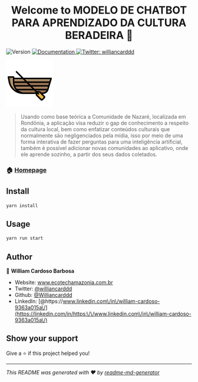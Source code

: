 <h1 align="center">Welcome to MODELO DE CHATBOT PARA APRENDIZADO DA CULTURA BERADEIRA 👋</h1>
<p>
  <img alt="Version" src="https://img.shields.io/badge/version-1.0.0-blue.svg?cacheSeconds=2592000" />
  <a href="https://www.even3.com.br/anais/congressoamazonicoead2023/758387-modelo-de-chatbot-para-aprendizado-da-cultura-beradeira/" target="_blank">
    <img alt="Documentation" src="https://img.shields.io/badge/documentation-yes-brightgreen.svg" />
  </a>
  <a href="https://twitter.com/williancarddd" target="_blank">
    <img alt="Twitter: williancarddd" src="https://img.shields.io/twitter/follow/williancarddd.svg?style=social" />
  </a>
</p>

[![Watch the video](boat.png)]([readme.mp4](https://youtube.com/shorts/x1zQehzsajE?feature=share))



> Usando como base teórica a Comunidade de Nazaré, localizada em Rondônia, a aplicação visa reduzir o gap de conhecimento a respeito da cultura local, bem como enfatizar conteúdos culturais que normalmente são negligenciados pela mídia, isso por meio de uma forma interativa de fazer perguntas para uma inteligência artificial, também é possível adicionar novas comunidades ao aplicativo, onde ele aprende sozinho, a partir dos seus dados coletados.

### 🏠 [Homepage](https://www.even3.com.br/anais/congressoamazonicoead2023/758387-modelo-de-chatbot-para-aprendizado-da-cultura-beradeira/)

## Install

```sh
yarn install
```

## Usage

```sh
yarn run start
```

## Author

👤 **William Cardoso Barbosa**

* Website: www.ecotechamazonia.com.br
* Twitter: [@williancarddd](https://twitter.com/williancarddd)
* Github: [@Williancarddd](https://github.com/Williancarddd)
* LinkedIn: [@https:\/\/www.linkedin.com\/in\/william-cardoso-9363a015a\/](https://linkedin.com/in/https:\/\/www.linkedin.com\/in\/william-cardoso-9363a015a\/)

## Show your support

Give a ⭐️ if this project helped you!

***
_This README was generated with ❤️ by [readme-md-generator](https://github.com/kefranabg/readme-md-generator)_
